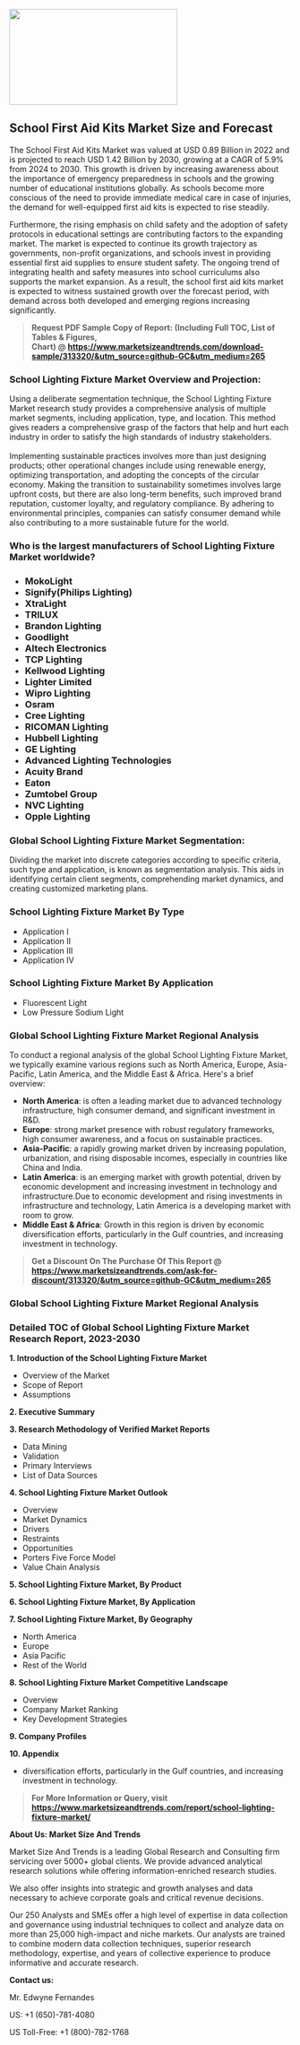 <p><img class="alignnone size-medium wp-image-20088" src="https://ffe5etoiles.com/wp-content/uploads/2024/12/MST1-300x171.png" alt="" width="300" height="171" /></p><h2>School First Aid Kits Market Size and Forecast</h2><p>The School First Aid Kits Market was valued at USD 0.89 Billion in 2022 and is projected to reach USD 1.42 Billion by 2030, growing at a CAGR of 5.9% from 2024 to 2030. This growth is driven by increasing awareness about the importance of emergency preparedness in schools and the growing number of educational institutions globally. As schools become more conscious of the need to provide immediate medical care in case of injuries, the demand for well-equipped first aid kits is expected to rise steadily.</p><p>Furthermore, the rising emphasis on child safety and the adoption of safety protocols in educational settings are contributing factors to the expanding market. The market is expected to continue its growth trajectory as governments, non-profit organizations, and schools invest in providing essential first aid supplies to ensure student safety. The ongoing trend of integrating health and safety measures into school curriculums also supports the market expansion. As a result, the school first aid kits market is expected to witness sustained growth over the forecast period, with demand across both developed and emerging regions increasing significantly.</p></p><blockquote id="" class=""><strong>Request PDF Sample Copy of Report: (Including Full TOC, List of Tables &amp; Figures, Chart)&nbsp;@&nbsp;<strong><a href="https://www.marketsizeandtrends.com/download-sample/313320/&utm_source=github-GC&utm_medium=265" target="_blank">https://www.marketsizeandtrends.com/download-sample/313320/&utm_source=github-GC&utm_medium=265</a></strong></strong></blockquote><h3 id="" class="">School Lighting Fixture Market&nbsp;Overview and Projection:</h3><p id="" class="">Using a deliberate segmentation technique, the School Lighting Fixture Market research study provides a comprehensive analysis of multiple market segments, including application, type, and location. This method gives readers a comprehensive grasp of the factors that help and hurt each industry in order to satisfy the high standards of industry stakeholders. <br /> <br />Implementing sustainable practices involves more than just designing products; other operational changes include using renewable energy, optimizing transportation, and adopting the concepts of the circular economy. Making the transition to sustainability sometimes involves large upfront costs, but there are also long-term benefits, such improved brand reputation, customer loyalty, and regulatory compliance. By adhering to environmental principles, companies can satisfy consumer demand while also contributing to a more sustainable future for the world.</p><h3 id="" class="">Who is the largest manufacturers of&nbsp;School Lighting Fixture Market worldwide?</h3><h3 class=""><p><ul><li>MokoLight </li><li> Signify(Philips Lighting) </li><li> XtraLight </li><li> TRILUX </li><li> Brandon Lighting </li><li> Goodlight </li><li> Altech Electronics </li><li> TCP Lighting </li><li> Kellwood Lighting </li><li> Lighter Limited </li><li> Wipro Lighting </li><li> Osram </li><li> Cree Lighting </li><li> RICOMAN Lighting </li><li> Hubbell Lighting </li><li> GE Lighting </li><li> Advanced Lighting Technologies </li><li> Acuity Brand </li><li> Eaton </li><li> Zumtobel Group </li><li> NVC Lighting </li><li> Opple Lighting</li></ul></p></h3><h3 id="" class="">Global&nbsp;School Lighting Fixture Market Segmentation:</h3><p id="" class="">Dividing the market into discrete categories according to specific criteria, such type and application, is known as segmentation analysis. This aids in identifying certain client segments, comprehending market dynamics, and creating customized marketing plans.</p><h3 id="" class="">School Lighting Fixture Market&nbsp;By Type</h3><p><p><ul><li>Application I</li><li> Application II</li><li> Application III</li><li> Application IV</p></li></ul></p></p><h3 id="" class="">School Lighting Fixture Market&nbsp;By Application</h3><p class=""><p><ul><li>Fluorescent Light</li><li> Low Pressure Sodium Light</li></ul></p></p><h3 id="" class="">Global School Lighting Fixture Market Regional Analysis</h3><p id="" class="">To conduct a regional analysis of the global School Lighting Fixture Market, we typically examine various regions such as North America, Europe, Asia-Pacific, Latin America, and the Middle East &amp; Africa. Here's a brief overview:</p><ul><li><strong>North America</strong>: is often a leading market due to advanced technology infrastructure, high consumer demand, and significant investment in R&amp;D.</li><li><strong>Europe</strong>: strong market presence with robust regulatory frameworks, high consumer awareness, and a focus on sustainable practices.</li><li><strong>Asia-Pacific</strong>: a rapidly growing market driven by increasing population, urbanization, and rising disposable incomes, especially in countries like China and India.</li><li><strong>Latin America</strong>: is an emerging market with growth potential, driven by economic development and increasing investment in technology and infrastructure.Due to economic development and rising investments in infrastructure and technology, Latin America is a developing market with room to grow.</li><li><strong>Middle East &amp; Africa</strong>: Growth in this region is driven by economic diversification efforts, particularly in the Gulf countries, and increasing investment in technology.</li></ul><blockquote id="" class=""><strong>Get a Discount On The Purchase Of This Report @ <strong><a href="https://www.marketsizeandtrends.com/ask-for-discount/313320/&utm_source=github-GC&utm_medium=265" target="_blank">https://www.marketsizeandtrends.com/ask-for-discount/313320/&utm_source=github-GC&utm_medium=265</a></strong></strong></blockquote><h3 id="" class="">Global School Lighting Fixture Market Regional Analysis</h3><h3 id="" class="">Detailed TOC of Global School Lighting Fixture Market Research Report, 2023-2030</h3><p id="" class=""><strong>1. Introduction of the School Lighting Fixture Market</strong></p><ul><li>Overview of the Market</li><li>Scope of Report</li><li>Assumptions</li></ul><p id="" class=""><strong>2. Executive Summary</strong></p><p id="" class=""><strong>3. Research Methodology of Verified Market Reports</strong></p><ul><li>Data Mining</li><li>Validation</li><li>Primary Interviews</li><li>List of Data Sources</li></ul><p id="" class=""><strong>4. School Lighting Fixture Market Outlook</strong></p><ul><li>Overview</li><li>Market Dynamics</li><li>Drivers</li><li>Restraints</li><li>Opportunities</li><li>Porters Five Force Model</li><li>Value Chain Analysis</li></ul><p id="" class=""><strong>5. School Lighting Fixture Market, By Product</strong></p><p id="" class=""><strong>6. School Lighting Fixture Market, By Application</strong></p><p id="" class=""><strong>7. School Lighting Fixture Market, By Geography</strong></p><ul><li>North America</li><li>Europe</li><li>Asia Pacific</li><li>Rest of the World</li></ul><p id="" class=""><strong>8. School Lighting Fixture Market Competitive Landscape</strong></p><ul><li>Overview</li><li>Company Market Ranking</li><li>Key Development Strategies</li></ul><p id="" class=""><strong>9. Company Profiles</strong></p><p id="" class=""><strong>10. Appendix</strong></p><ul><li>diversification efforts, particularly in the Gulf countries, and increasing investment in technology.</li></ul><blockquote id="" class=""><strong>For More Information or Query, visit <strong><strong><a href="https://www.marketsizeandtrends.com/report/school-lighting-fixture-market/" target="_blank">https://www.marketsizeandtrends.com/report/school-lighting-fixture-market/</a></strong></strong></strong></blockquote><p id="" class=""><strong>About Us: Market Size And Trends</strong></p><p id="" class="">Market Size And Trends is a leading Global Research and Consulting firm servicing over 5000+ global clients. We provide advanced analytical research solutions while offering information-enriched research studies.</p><p id="" class="">We also offer insights into strategic and growth analyses and data necessary to achieve corporate goals and critical revenue decisions.</p><p id="" class="">Our 250 Analysts and SMEs offer a high level of expertise in data collection and governance using industrial techniques to collect and analyze data on more than 25,000 high-impact and niche markets. Our analysts are trained to combine modern data collection techniques, superior research methodology, expertise, and years of collective experience to produce informative and accurate research.</p><p id="" class=""><strong>Contact us:</strong></p><p id="" class="">Mr. Edwyne Fernandes</p><p id="" class="">US: +1 (650)-781-4080</p><p id="" class="">US Toll-Free: +1 (800)-782-1768</p>

